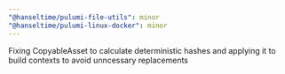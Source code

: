```yaml
---
"@hanseltime/pulumi-file-utils": minor
"@hanseltime/pulumi-linux-docker": minor
---
```


Fixing CopyableAsset to calculate deterministic hashes and applying it to build contexts to avoid unncessary replacements
